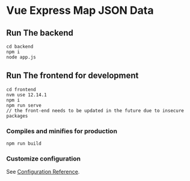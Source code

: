 # Vue Express Map JSON Data

## Run The backend
```
cd backend
npm i
node app.js
```

## Run The frontend for development
```
cd frontend
nvm use 12.14.1
npm i
npm run serve
// the front-end needs to be updated in the future due to insecure packages
```

### Compiles and minifies for production
```
npm run build
```

### Customize configuration
See [Configuration Reference](https://cli.vuejs.org/config/).

